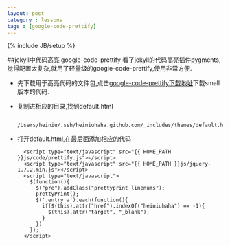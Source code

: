 ```yaml
---
layout: post
category : lessons
tags : [google-code-prettify]
---
```

{% include JB/setup %}

##jekyll中代码高亮 google-code-prettify
看了jekyll的代码高亮插件pygments,觉得配置太复杂,就用了轻量级的google-code-prettify,使用非常方便.
- 先下载用于高亮代码的文件包,点击[google-code-prettify下载地址](http://code.google.com/p/google-code-prettify/downloads/list)下载small版本的代码.
- 复制进相应的目录,找到default.html

		/Users/heiniu/.ssh/heiniuhaha.github.com/_includes/themes/default.html
	
- 打开default.html,在最后面添加相应的代码

    	<script type="text/javascript" src="{{ HOME_PATH }}js/code/prettify.js"></script>
    	<script type="text/javascript" src="{{ HOME_PATH }}js/jquery-1.7.2.min.js"></script>
    	<script type="text/javascript">
	      $(function(){
	        $("pre").addClass("prettyprint linenums");
	        prettyPrint();
	        $('.entry a').each(function(){
	          if($(this).attr("href").indexOf("heiniuhaha") == -1){
	            $(this).attr("target", "_blank");
	          }
	        })
	      });
    	</script>

